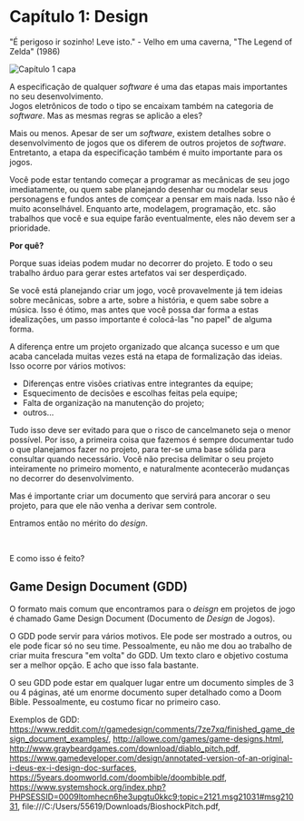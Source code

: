 <br>
<br>
<br>

# Capítulo 1: Design
"É perigoso ir sozinho! Leve isto." - Velho em uma caverna, "The Legend of Zelda" (1986)

![Capítulo 1 capa](https://i.imgur.com/GHZYcAZ.jpg "It's dangerous to go alone! Take this.")


A especificação de qualquer *software* é uma das etapas mais importantes no seu desenvolvimento.   
Jogos eletrônicos de todo o tipo se encaixam também na categoria de _software_. Mas as mesmas regras se aplicão a eles?  

Mais ou menos. Apesar de ser um _software_, existem detalhes sobre o desenvolvimento de jogos que os diferem de outros projetos de _software_. Entretanto, a etapa da especificação também é muito importante para os jogos.

Você pode estar tentando começar a programar as mecânicas de seu jogo imediatamente, ou quem sabe planejando desenhar ou modelar seus personagens e fundos antes de comçear a pensar em mais nada. Isso não é muito aconselhável. Enquanto arte, modelagem, programação, etc. são trabalhos que você e sua equipe farão eventualmente, eles não devem ser a prioridade.  

**Por quê?**

Porque suas ideias podem mudar no decorrer do projeto. E todo o seu trabalho árduo para gerar estes artefatos vai ser desperdiçado.  

Se você está planejando criar um jogo, você provavelmente já tem ideias sobre mecânicas, sobre a arte, sobre a história, e quem sabe sobre a música. Isso é ótimo, mas antes que você possa dar forma a estas idealizações, um passo importante é colocá-las "no papel" de alguma forma.

A diferença entre um projeto organizado que alcança sucesso e um que acaba cancelada muitas vezes está na etapa de formalização das ideias. Isso ocorre por vários motivos:

- Diferenças entre visões criativas entre integrantes da equipe;
- Esquecimento de decisões e escolhas feitas pela equipe;
- Falta de organização na manutenção do projeto;
- outros...

Tudo isso deve ser evitado para que o risco de cancelmaneto seja o menor possível. Por isso, a primeira coisa que fazemos é sempre documentar tudo o que planejamos fazer no projeto, para ter-se uma base sólida para consultar quando necessário. Você não precisa delimitar o seu projeto inteiramente no primeiro momento, e naturalmente acontecerão mudanças no decorrer do desenvolvimento. 

Mas é importante criar um documento que servirá para ancorar o seu projeto, para que ele não venha a derivar sem controle.

Entramos então no mérito do *design*.

<br>

E como isso é feito?

## Game Design Document (GDD)

O formato mais comum que encontramos para o *deisgn* em projetos de jogo é chamado Game Design Document (Documento de *Design* de Jogos). 

O GDD pode servir para vários motivos. Ele pode ser mostrado a outros, ou ele pode ficar só no seu time. Pessoalmente, eu não me dou ao trabalho de criar muita frescura "em volta" do GDD. Um texto claro e objetivo costuma ser a melhor opção. E acho que isso fala bastante.

O seu GDD pode estar em qualquer lugar entre um documento simples de 3 ou 4 páginas, até um enorme documento super detalhado como a Doom Bible. Pessoalmente, eu costumo ficar no primeiro caso.

Exemplos de GDD: https://www.reddit.com/r/gamedesign/comments/7ze7xq/finished_game_design_document_examples/, http://allowe.com/games/game-designs.html, http://www.graybeardgames.com/download/diablo_pitch.pdf, https://www.gamedeveloper.com/design/annotated-version-of-an-original-i-deus-ex-i-design-doc-surfaces, https://5years.doomworld.com/doombible/doombible.pdf, https://www.systemshock.org/index.php?PHPSESSID=0009ltomhecn6he3upgtu0kkc9;topic=2121.msg21031#msg21031, file:///C:/Users/55619/Downloads/BioshockPitch.pdf, 

